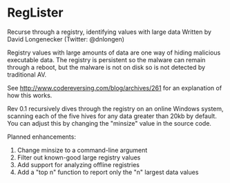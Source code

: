 # RegLister
Recurse through a registry, identifying values with large data
Written by David Longenecker (Twitter: @dnlongen)

Registry values with large amounts of data are one way of hiding malicious executable data. The registry is persistent so the malware can remain through a reboot, but the malware is not on disk so is not detected by traditional AV.

See http://www.codereversing.com/blog/archives/261 for an explanation of how this works.

Rev 0.1 recursively dives through the registry on an online Windows system, scanning each of the five hives for any data greater than 20kb by default. You can adjust this by changing the "minsize" value in the source code.

Planned enhancements:
1. Change minsize to a command-line argument
2. Filter out known-good large registry values
3. Add support for analyzing offline registries
4. Add a "top n" function to report only the "n" largest data values
